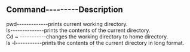 Command---------Description
---------------------------
pwd-------------prints current working directory.  
ls--------------prints the contents of the current directory.  
Cd ~ -----------changes the working directory to home directory.  
ls -l-----------prints the contents of the current directory in long format.   
